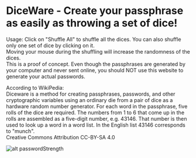 # DiceWare - Create your passphrase as easily as throwing a set of dice!
  
Usage: Click on "Shuffle All" to shuffle all the dices. You can also shuffle only one set of dice by clicking on it.  
Moving your mouse during the shuffling will increase the randomness of the dices.  
This is a proof of concept. Even though the passphrases are generated by your computer and never sent online, you should NOT use this website to generate your actual passwords.  

According to WikiPedia:  
Diceware is a method for creating passphrases, passwords, and other cryptographic variables using an ordinary die from a pair of dice as a hardware random number generator. For each word in the passphrase, five rolls of the dice are required. The numbers from 1 to 6 that come up in the rolls are assembled as a five-digit number, e.g. 43146. That number is then used to look up a word in a word list. In the English list 43146 corresponds to "munch".  
Creative Commons Attribution CC-BY-SA 4.0
    
![alt passwordStrength](http://diceware.bonduel.net/img/password_strength.png)